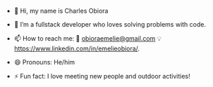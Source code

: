 - 👋 Hi, my name is Charles Obiora 

- 👀 I’m a fullstack developer who loves solving problems with code.  

- 📫 How to reach me: 
📧 obioraemelie@gmail.com
💡 https://www.linkedin.com/in/emelieobiora/.
 
- 😄 Pronouns: He/him

- ⚡ Fun fact: I love meeting new people and outdoor activities!


